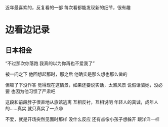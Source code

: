 近年最喜欢的，反复看的一部
每次看都能发现新的细节，很有趣

# 边看边记录
## 日本相会
“不过那次你落跑
我真的以为你再也不爱我了”

被一问之下
他回想起那时，那之后
他确实是那么想也那么做的

但顿了下没作答
觉得现在这情景，如果还要说实话，太煞风景
说假话骗她，没必要
也因为他习惯了严肃吧

这段和前段胖子很直地从旅馆逃离
互相反衬，互相说明
年轻人的真诚，成年人的……真实
就只真实了一点😅

不爱，就是开场突然见面时那样
没什么反应
还有点像小孩子想躲开
跟洋洋一样
